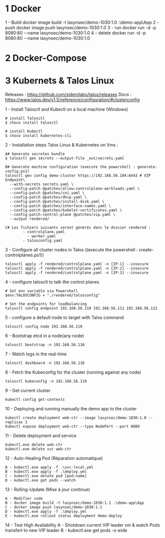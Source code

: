 # 1 Docker
1 - Build
    docker image build -t lasynsec/demo-1030:1.0 .\demo-app\App
2 - push
    docker image push lasynsec/demo-1030:1.0
3 - run 
    docker run -d -p 8080:80 --name  lasynsec/demo-1030:1.0
4 - delete
    docker run -d -p 8080:80 --name  lasynsec/demo-1030:1.0
# 2 Docker-Compose


# 3 Kubernets & Talos Linux

Releases : https://github.com/siderolabs/talos/releases
Docs : https://www.talos.dev/v1.5/reference/configuration/#clusterconfig

1 - Install Talosctl and Kubectl on a local machine (Windows)

    # install Talosctl
    $ choco install talosctl
    
    # install Kubectl
    $ choco install kubernetes-cli

2 - Installation steps Talos Linux & Kubernetes on Vms :

    A# Generate secretes bundle
    $ talosctl gen secrets --output-file _out/secrets.yaml
    
    B# Generate machine configuration (execute the powershell : generate-config.ps1)
    talosctl gen config demo-cluster https://192.168.56.104:6443 # VIP Endpoint\
      --with-secrets secrets.yaml \
      --config-patch @patches/allow-controlplane-workloads.yaml \
      --config-patch @patches/cni.yaml \
      --config-patch @patches/dhcp.yaml \
      --config-patch @patches/install-disk.yaml \
      --config-patch @patches/interface-names.yaml \
      --config-patch @patches/kubelet-certificates.yaml \
      --config-patch-control-plane @patches/vip.yaml \
      --output rendered/
    
    C# Les fichiers suivants seront générés dans le dossier rendered :
            - controlplane.yaml
              - worker.yaml
            - talosconfig.yaml
            
3 - Configure all cluster nodes in Talos ((execute the powershell : create-controlplanes.ps1))

    talosctl apply -f rendered/controlplane.yaml -n [IP-1] --insecure
    talosctl apply -f rendered/controlplane.yaml -n [IP-2] --insecure
    talosctl apply -f rendered/controlplane.yaml -n [IP-3] --insecure

4 - configure talosctl to talk the control planes

    # Set env variable via Powershell
    $env:TALOSCONFIG = "./rendered/talosconfig"
    
    # Set the endpoints for loadbalancing
    talosctl config endpoint 192.168.56.110 192.168.56.111 192.168.56.112

5 - configure a default node to target with Talos command

    talosctl config node 192.168.56.110

6 - Bootstrap etcd in a node(any node)

    talosctl bootstrap -n 192.168.56.110
    
7 - Watch logs in the real-time

    talosctl dashboard -n 192.168.56.110

8 - Fetch the Kubeconfig for the cluster (running against any node)

    talosctl kubeconfig -n 192.168.56.110

9 - Get current cluster

    kubectl config get-contexts

10 - Deploying and running manually the demo app to the cluster

    kubectl create deployment web-ctr --image lasynsec/demo-1030:1.0 --replicas 1
    kubectl expose deployment web-ctr --type NodePort --port 8080

11 - Delete deployment and service
    
    kubectl.exe delete web-ctr
    kubectl.exe delete svc web-ctr

12 - Auto-Healing Pod (Réparation automatique)

    A - kubectl.exe apply -f .\svc-local.yml
    B - kubectl.exe apply -f .\deploy.yml
    C - kubectl.exe delete pod [pod-name]
    D - kubectl.exe get pods --watch

13 - Rolling-Update (Mise à jour continue)

    A - Modifier code
    B - docker image build -t lasynsec/demo-1030:1.1 .\demo-app\App
    C - docker image push lasynsec/demo-1030:1.1
    D - kubectl.exe apply -f .\deploy.yml
    E - kubectl.exe rollout status deployment demo-deploy

14 - Test High Availability
    A - Shotdown current VIP leader vm & watch Pods transfert to new VIP leader
    B - kubectl.exe get pods -o wide


 
